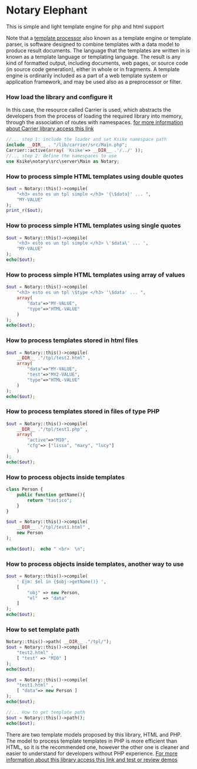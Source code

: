 # Notary Elephant
This is simple and light template engine for php and html support

Note that a [template processor](https://en.wikipedia.org/wiki/Template_processor) also known as a template engine or template parser, is software designed to combine templates with a data model to produce result documents. The language that the templates are written in is known as a template language or templating language. The result is any kind of formatted output, including documents, web pages, or source code (in source code generation), either in whole or in fragments. A template engine is ordinarily included as a part of a web template system or application framework, and may be used also as a preprocessor or filter. 

### How load the library and configure it 
In this case, the resource called Carrier is used, which abstracts the developers from the process of loading the required library into memory, through the association of routes with namespaces. [for more information about Carrier library access this link](https://github.com/ameksike/ksike.elephant.carrier) 
```php
//... step 1: include the loader and set Ksike namespace path
include __DIR__ . "/lib/carrier/src/Main.php";
Carrier::active(array( 'Ksike'=> __DIR__ .'/../' ));
//... step 2: define the namespaces to use
use Ksike\notary\src\server\Main as Notary;
```

### How to process simple HTML templates using double quotes
```php
$out = Notary::this()->compile(
	"<h3> esto es un tpl simple </h3> '{\$data}' ... ", 
	"MY-VALUE"
);
print_r($out); 
```

### How to process simple HTML templates using single quotes
```php
$out = Notary::this()->compile(
	'<h3> esto es un tpl simple </h3> \'$data\' ... ', 
	"MY-VALUE"
);
echo($out); 
```

### How to process simple HTML templates using array of values
```php
$out = Notary::this()->compile(
	"<h3> esto es un tpl \$type </h3> '\$data' ... ", 
	array(
		"data"=>"MY-VALUE", 
		"type"=>"HTML-VALUE"
	)
);
echo($out); 
```

### How to process templates stored in html files
```php
$out = Notary::this()->compile( 
	__DIR__ ."/tpl/test2.html" , 
	array(
		"data"=>"MY-VALUE", 
		"test"=>"MY2-VALUE",
		"type"=>"HTML-VALUE"
	)
);
echo($out); 
```

### How to process templates stored in files of type PHP
```php
$out = Notary::this()->compile( 
	__DIR__ ."/tpl/test1.php" , 
	array(
		"active"=>"MIO", 
		"cfg"=> ["lissa", "mary", "lucy"]
	)
);
echo($out);  
```

### How to process objects inside templates
```php
class Person { 
	public function getName(){ 
		return "tastico"; 
	} 
}

$out = Notary::this()->compile( 
	__DIR__ ."/tpl/test1.html" , 
	new Person
);

echo($out);  echo " <br>  \n";
```

### How to process objects inside templates, another way to use
```php
$out = Notary::this()->compile( 
	' Ejm: $el in {$obj->getName()} ',
	[ 
		"obj" => new Person, 
		"el"  => "data" 
	] 
);
echo($out); 
```

### How to set template path
```php
Notary::this()->path( __DIR__ ."/tpl/");
$out = Notary::this()->compile(
	"test2.html" , 
	[ "test" => "MIO" ]
);
echo($out);  

$out = Notary::this()->compile(
	"test1.html" , 
	[ "data"=> new Person ]
);
echo($out); 

//... How to get template path
$out = Notary::this()->path();
echo($out); 
```

There are two template models proposed by this library, HTML and PHP. The model to process template templates in PHP is more efficient than HTML, so it is the recommended one, however the other one is cleaner and easier to understand for developers without PHP experience. [For more information about this library access this link and test or review demos](https://github.com/ameksike/ksike.elephant.notary/tree/master/demo) 


